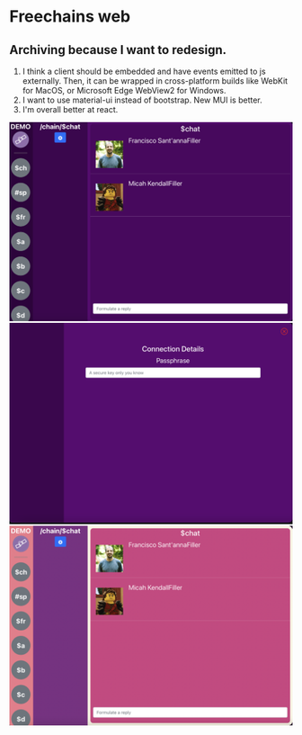 # Freechains web

## Archiving because I want to redesign.

1) I think a client should be embedded and have events emitted to js externally. Then, it can be wrapped in cross-platform builds like WebKit for MacOS, or Microsoft Edge WebView2 for Windows.
2) I want to use material-ui instead of bootstrap. New MUI is better.
3) I'm overall better at react.

![alt text](screenshots/chat-dark.png)
![alt text](screenshots/settings-dark.png)
![alt text](screenshots/chat-playful.png)
